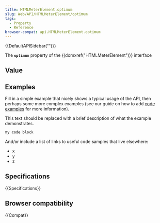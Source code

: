```yaml
---
title: HTMLMeterElement.optimum
slug: Web/API/HTMLMeterElement/optimum
tags:
  - Property
  - Reference
browser-compat: api.HTMLMeterElement.optimum
---
```

{{DefaultAPISidebar("")}}

The **`optimum`** property of the {{domxref("HTMLMeterElement")}} interface 

## Value



## Examples

Fill in a simple example that nicely shows a typical usage of the API, then perhaps some more complex examples (see our guide on how to add [code examples](/en-US/docs/MDN/Contribute/Structures/Code_examples) for more information).

This text should be replaced with a brief description of what the example demonstrates.

```js
my code block
```

And/or include a list of links to useful code samples that live elsewhere:

*   x
*   y
*   z

## Specifications

{{Specifications}}

## Browser compatibility

{{Compat}}


